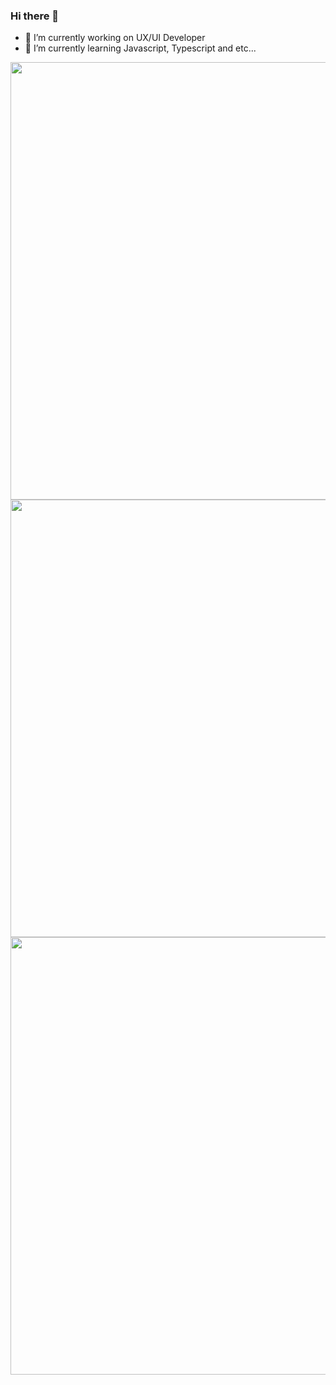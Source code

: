 ### Hi there 👋


<!-- **stpeyyee/stpeyyee** is a ✨ _special_ ✨ repository because its `README.md` (this file) appears on your GitHub profile.

Here are some ideas to get you started: -->

- 🔭 I’m currently working on UX/UI Developer
- 🌱 I’m currently learning Javascript, Typescript and etc...
<!-- - 👯 I’m looking to collaborate on ...
- 🤔 I’m looking for help with ...
- 💬 Ask me about ...
- 📫 How to reach me: ...
- 😄 Pronouns: ...
- ⚡ Fun fact: ...
 -->
 
 <img src="https://github-readme-stats.vercel.app/api?username=stpeyyee&show_icons=true&theme=ADD_THEME_HERE" width="700">
 <img src="https://github-readme-stats.vercel.app/api/top-langs/?username=stpeyyee&exclude_repo=github-readme-stats,stpeyyee.github.io" width="700">
 <img src="https://github-readme-streak-stats.herokuapp.com?user=stpeyyee&theme=gruvbox&date_format=M%20j%5B%2C%20Y%5D" width="700">
 

